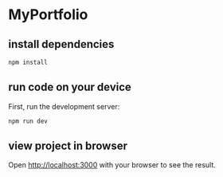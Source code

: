 # MyPortfolio

## install dependencies

```bash
npm install
```

## run code on your device

First, run the development server:

```bash
npm run dev

```

## view project in browser

Open [http://localhost:3000](http://localhost:3000) with your browser to see the result.
